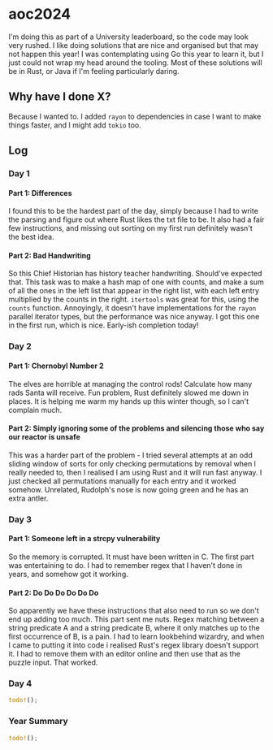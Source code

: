 # aoc2024
I'm doing this as part of a University leaderboard, so the code may look very rushed. I like doing solutions that are
nice and organised but that may not happen this year! I was contemplating using Go this year to learn it, but I just 
could not wrap my head around the tooling. Most of these solutions will be in Rust, or Java if I'm feeling particularly
daring.
## Why have I done X?
Because I wanted to. I added `rayon` to dependencies in case I want to make things faster, and I might
add `tokio` too.
## Log
### Day 1
#### Part 1: Differences
I found this to be the hardest part of the day, simply because I had to write the parsing and figure
out where Rust likes the txt file to be. It also had a fair few instructions, and missing out sorting
on my first run definitely wasn't the best idea. 
#### Part 2: Bad Handwriting
So this Chief Historian has history teacher handwriting. Should've expected that. This task was to
make a hash map of one with counts, and make a sum of all the ones in the left list that appear in 
the right list, with each left entry multiplied by the counts in the right. `itertools` was great
for this, using the `counts` function. Annoyingly, it doesn't have implementations for the `rayon` 
parallel iterator types, but the performance was nice anyway. I got this one in the first run, which 
is nice. Early-ish completion today!
### Day 2
#### Part 1: Chernobyl Number 2
The elves are horrible at managing the control rods! Calculate how many rads Santa will receive.
Fun problem, Rust definitely slowed me down in places. It is helping me warm my hands up this 
winter though, so I can't complain much.
#### Part 2: Simply ignoring some of the problems and silencing those who say our reactor is unsafe
This was a harder part of the problem - I tried several attempts at an odd sliding window of sorts
for only checking permutations by removal when I really needed to, then I realised I am using Rust
and it will run fast anyway. I just checked all permutations manually for each entry and it worked
somehow. Unrelated, Rudolph's nose is now going green and he has an extra antler.
### Day 3
#### Part 1: Someone left in a strcpy vulnerability
So the memory is corrupted. It must have been written in C. The first part was entertaining to do. 
I had to remember regex that I haven't done in years, and somehow got it working.
#### Part 2: Do Do Do Do Do Do
So apparently we have these instructions that also need to run so we don't end up adding too much.
This part sent me nuts. Regex matching between a string predicate A and a string predicate B, where
it only matches up to the first occurrence of B, is a pain. I had to learn lookbehind wizardry, and
when I came to putting it into code i realised Rust's regex library doesn't support it. I had to 
remove them with an editor online and then use that as the puzzle input. That worked.
### Day 4
```rs
todo!();
```
### Year Summary
```rs
todo!();
```
